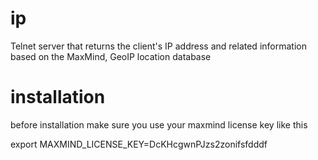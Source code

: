 # ip
Telnet server that returns the client's IP address and related information based on the MaxMind, GeoIP location database

# installation
before installation make sure you use your maxmind license key like this

export MAXMIND_LICENSE_KEY=DcKHcgwnPJzs2zonifsfdddf
